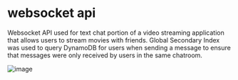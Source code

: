 # websocket api
Websocket API used for text chat portion of a video streaming application that allows users to stream movies with friends.  Global Secondary Index was used to query DynamoDB for users when sending a message to ensure that messages were only received by users in the same chatroom.

![image](https://github.com/ernraff/websocket_api/assets/103540977/ba85b17a-8160-4330-bb62-68b8292ae2ef)


